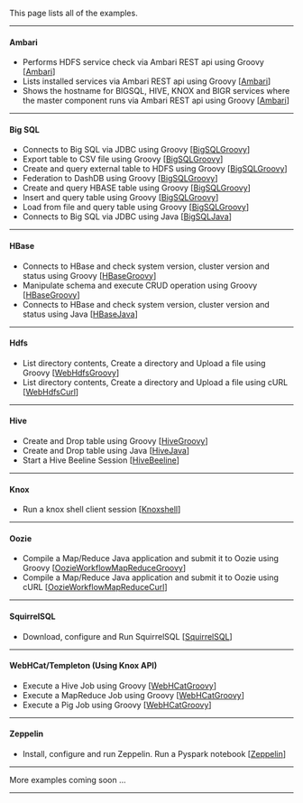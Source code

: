 This page lists all of the examples.

*********************************************************************

#### Ambari

- Performs HDFS service check via Ambari REST api using Groovy [[Ambari](./Ambari/README.md)]
- Lists installed services via Ambari REST api using Groovy [[Ambari](./Ambari/README.md)]
- Shows the hostname for BIGSQL, HIVE, KNOX and BIGR services where the master component runs via Ambari REST api using Groovy [[Ambari](./Ambari/README.md)]

*********************************************************************

#### Big SQL

- Connects to Big SQL via JDBC using Groovy [[BigSQLGroovy](./BigSQLGroovy/README.md)]
- Export table to CSV file using Groovy [[BigSQLGroovy](./BigSQLGroovy/README.md)]
- Create and query external table to HDFS using Groovy [[BigSQLGroovy](./BigSQLGroovy/README.md)]
- Federation to DashDB using Groovy [[BigSQLGroovy](./BigSQLGroovy/README.md)]
- Create and query HBASE table using Groovy [[BigSQLGroovy](./BigSQLGroovy/README.md)]
- Insert and query table using Groovy [[BigSQLGroovy](./BigSQLGroovy/README.md)]
- Load from file and query table using Groovy [[BigSQLGroovy](./BigSQLGroovy/README.md)]
- Connects to Big SQL via JDBC using Java [[BigSQLJava](./BigSQLJava/README.md)]

*********************************************************************

#### HBase

- Connects to HBase and check system version, cluster version and status using Groovy [[HBaseGroovy](./HBaseGroovy/README.md)]
- Manipulate schema and execute CRUD operation using Groovy [[HBaseGroovy](./HBaseGroovy/README.md)]
- Connects to HBase and check system version, cluster version and status using Java [[HBaseJava](./HBaseJava/README.md)]

*********************************************************************

#### Hdfs

- List directory contents, Create a directory and Upload a file using Groovy [[WebHdfsGroovy](./WebHdfsGroovy/README.md)]
- List directory contents, Create a directory and Upload a file using cURL [[WebHdfsCurl](./WebHdfsCurl/README.md)]

*********************************************************************

#### Hive

- Create and Drop table using Groovy [[HiveGroovy](./HiveGroovy/README.md)]
- Create and Drop table using Java [[HiveJava](./HiveJava/README.md)]
- Start a Hive Beeline Session [[HiveBeeline](./HiveBeeline/README.md)]

*********************************************************************

####  Knox

- Run a knox shell client session [[Knoxshell](./Knoxshell/README.md)]

*********************************************************************

#### Oozie

- Compile a Map/Reduce Java application and submit it to Oozie using Groovy [[OozieWorkflowMapReduceGroovy](./OozieWorkflowMapReduceGroovy/README.md)]
- Compile a Map/Reduce Java application and submit it to Oozie using cURL [[OozieWorkflowMapReduceCurl](./OozieWorkflowMapReduceCurl/README.md)]

*********************************************************************

#### SquirrelSQL

- Download, configure and Run SquirrelSQL [[SquirrelSQL](./SquirrelSQL/README.md)]

*********************************************************************

#### WebHCat/Templeton (Using Knox API)

- Execute a Hive Job using Groovy [[WebHCatGroovy](./WebHCatGroovy/README.md)]
- Execute a MapReduce Job using Groovy  [[WebHCatGroovy](./WebHCatGroovy/README.md)]
- Execute a Pig Job using Groovy [[WebHCatGroovy](./WebHCatGroovy/README.md)]

*********************************************************************

#### Zeppelin

- Install, configure and run Zeppelin. Run a Pyspark notebook  [[Zeppelin](./Zeppelin/README.md)]

*********************************************************************

More examples coming soon ...

*********************************************************************
